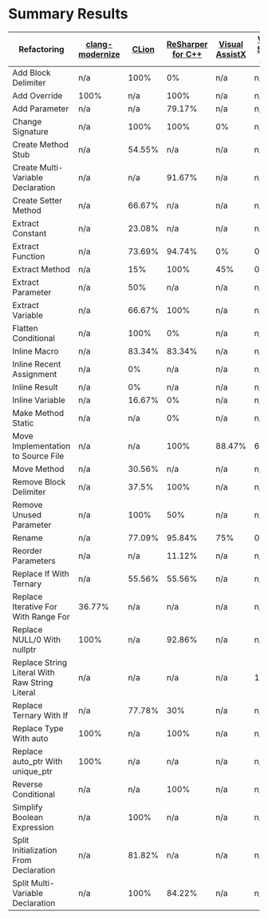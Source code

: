 # Summary Results

Refactoring | [clang-modernize](results/ClangModernizeResults.md) | [CLion](results/CLionResults.md) | [ReSharper for C++](results/ReSharperCppResults.md) | [Visual AssistX](results/VisualAssistXResults.md) | [Visual Studio 2015](results/VisualStudio2015Results.md)
----- | ----- | ----- | ----- | ----- | -----
Add Block Delimiter | n/a | 100% | 0% | n/a | n/a
Add Override | 100% | n/a | 100% | n/a | n/a
Add Parameter | n/a | n/a | 79.17% | n/a | n/a
Change Signature | n/a | 100% | 100% | 0% | n/a
Create Method Stub | n/a | 54.55% | n/a | n/a | n/a
Create Multi-Variable Declaration | n/a | n/a | 91.67% | n/a | n/a
Create Setter Method | n/a | 66.67% | n/a | n/a | n/a
Extract Constant | n/a | 23.08% | n/a | n/a | n/a
Extract Function | n/a | 73.69% | 94.74% | 0% | 0%
Extract Method | n/a | 15% | 100% | 45% | 0%
Extract Parameter | n/a | 50% | n/a | n/a | n/a
Extract Variable | n/a | 66.67% | 100% | n/a | n/a
Flatten Conditional | n/a | 100% | 0% | n/a | n/a
Inline Macro | n/a | 83.34% | 83.34% | n/a | n/a
Inline Recent Assignment | n/a | 0% | n/a | n/a | n/a
Inline Result | n/a | 0% | n/a | n/a | n/a
Inline Variable | n/a | 16.67% | 0% | n/a | n/a
Make Method Static | n/a | n/a | 0% | n/a | n/a
Move Implementation to Source File | n/a | n/a | 100% | 88.47% | 69.24%
Move Method | n/a | 30.56% | n/a | n/a | n/a
Remove Block Delimiter | n/a | 37.5% | 100% | n/a | n/a
Remove Unused Parameter | n/a | 100% | 50% | n/a | n/a
Rename | n/a | 77.09% | 95.84% | 75% | 0%
Reorder Parameters | n/a | n/a | 11.12% | n/a | n/a
Replace If With Ternary | n/a | 55.56% | 55.56% | n/a | n/a
Replace Iterative For With Range For | 36.77% | n/a | n/a | n/a | n/a
Replace NULL/0 With nullptr | 100% | n/a | 92.86% | n/a | n/a
Replace String Literal With Raw String Literal | n/a | n/a | n/a | n/a | 100%
Replace Ternary With If | n/a | 77.78% | 30% | n/a | n/a
Replace Type With auto | 100% | n/a | 100% | n/a | n/a
Replace auto_ptr With unique_ptr | 100% | n/a | n/a | n/a | n/a
Reverse Conditional | n/a | n/a | 100% | n/a | n/a
Simplify Boolean Expression | n/a | 100% | n/a | n/a | n/a
Split Initialization From Declaration | n/a | 81.82% | n/a | n/a | n/a
Split Multi-Variable Declaration | n/a | 100% | 84.22% | n/a | n/a
